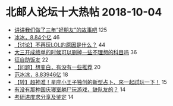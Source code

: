 # 北邮人论坛十大热帖 2018-10-04

- [讲讲我们做了三年“好朋友”的故事吧](https://bbs.byr.cn/article/Feeling/3081902) 125
- [冰冰，8.84个亿](https://bbs.byr.cn/article/Talking/6051184) 46
- [【讨论】不再玩LOL的原因是什么？](https://bbs.byr.cn/article/LOL/26652) 44
- [大三开成绩单的时候可以删掉一些不理想的科目吗](https://bbs.byr.cn/article/GoAbroad/360428) 36
- [征自助饭友](https://bbs.byr.cn/article/Food/497262) 22
- [【问题】想变白，有没有一些推荐](https://bbs.byr.cn/article/Beauty/324482) 20
- [范冰冰，8.83946亿](https://bbs.byr.cn/article/Picture/3222589) 18
- [【转】超神准！星座小王子独创的新型占卜、來一起試玩一下！](https://bbs.byr.cn/article/Constellations/326533) 15
- [有没有那种国庆寝室躺尸玩游戏，缺队友的？](https://bbs.byr.cn/article/Friends/1891762) 14
- [考研进度求分享及鉴定](https://bbs.byr.cn/article/AimGraduate/1150869) 14


